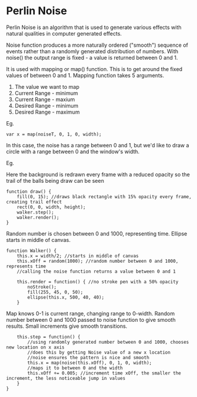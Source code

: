 # Perlin Noise

Perlin Noise is an algorithm that is used to generate various effects with natural qualities in computer generated effects.

Noise function produces a more naturally ordered ("smooth") sequence of events rather than a randomly generated distribution of numbers. With noise() the output range is fixed - a value is returned between 0 and 1. 

It is used with mapping or map() function. This is to get around the fixed values of between 0 and 1. Mapping function takes 5 arguments. 

1. The value we want to map
2. Current Range - minimum
3. Current Range - maxium
4. Desired Range - minimum
5. Desired Range - maximum

Eg.
```
var x = map(noiseT, 0, 1, 0, width);
```
In this case, the noise has a range between 0 and 1, but we'd like to draw a circle with a range between 0 and the window's width. 

Eg.

Here the background is redrawn every frame with a reduced opacity so the trail of the balls being draw can be seen
```
function draw() {
	fill(0, 15); //draws black rectangle with 15% opacity every frame, creating trail effect
	rect(0, 0, width, height);
	walker.step();
	walker.render();
}
```

Random number is chosen between 0 and 1000, representing time. Ellipse starts in middle of canvas.

```
function Walker() {
	this.x = width/2; //starts in middle of canvas
	this.xOff = random(1000); //random number between 0 and 1000, represents time
	//calling the noise function returns a value between 0 and 1

	this.render = function() { //no stroke pen with a 50% opacity
		noStroke();
		fill(255, 45, 0, 50);
		ellipse(this.x, 500, 40, 40);
	}
```
Map knows 0-1 is current range, changing range to 0-width. Random number between 0 and 1000 passed to noise function to give smooth results. Small increments give smooth transitions. 

```
	this.step = function() {
		//using randomly generated number between 0 and 1000, chooses new location on x axis
		//does this by getting Noise value of a new x location
		//noise ensures the pattern is nice and smooth
		this.x = map(noise(this.xOff), 0, 1, 0, width);
		//maps it to between 0 and the width
		this.xOff += 0.005; //increment time xOff, the smaller the increment, the less noticeable jump in values
	}
}
```

